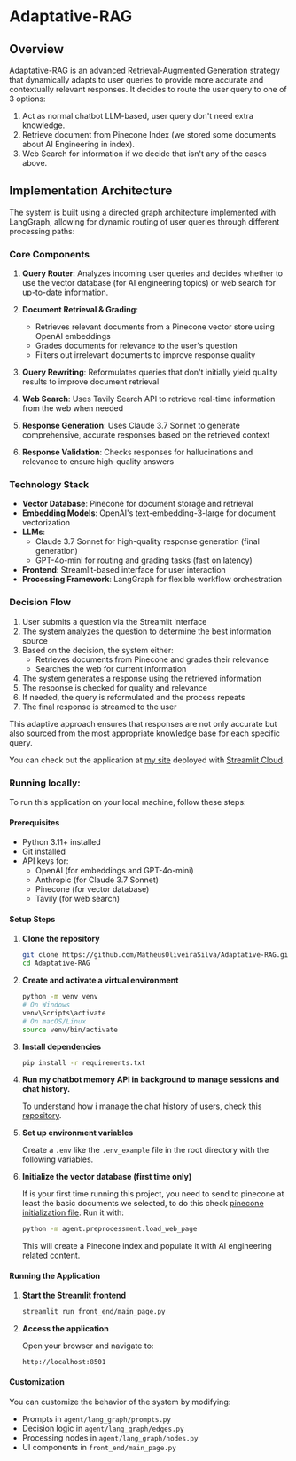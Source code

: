 # Adaptative-RAG

## Overview

Adaptative-RAG is an advanced Retrieval-Augmented Generation strategy that dynamically adapts to user queries to provide more accurate and contextually relevant responses. It decides to route the user query to one of 3 options:

1. Act as normal chatbot LLM-based, user query don't need extra knowledge.
2. Retrieve document from Pinecone Index (we stored some documents about AI Engineering in index).
3. Web Search for information if we decide that isn't any of the cases above.

## Implementation Architecture

The system is built using a directed graph architecture implemented with LangGraph, allowing for dynamic routing of user queries through different processing paths:

### Core Components

1. **Query Router**: Analyzes incoming user queries and decides whether to use the vector database (for AI engineering topics) or web search for up-to-date information.

2. **Document Retrieval & Grading**: 
   - Retrieves relevant documents from a Pinecone vector store using OpenAI embeddings
   - Grades documents for relevance to the user's question
   - Filters out irrelevant documents to improve response quality

3. **Query Rewriting**: Reformulates queries that don't initially yield quality results to improve document retrieval

4. **Web Search**: Uses Tavily Search API to retrieve real-time information from the web when needed

5. **Response Generation**: Uses Claude 3.7 Sonnet to generate comprehensive, accurate responses based on the retrieved context

6. **Response Validation**: Checks responses for hallucinations and relevance to ensure high-quality answers

### Technology Stack

- **Vector Database**: Pinecone for document storage and retrieval
- **Embedding Models**: OpenAI's text-embedding-3-large for document vectorization
- **LLMs**: 
  - Claude 3.7 Sonnet for high-quality response generation (final generation)
  - GPT-4o-mini for routing and grading tasks (fast on latency)
- **Frontend**: Streamlit-based interface for user interaction
- **Processing Framework**: LangGraph for flexible workflow orchestration

### Decision Flow

1. User submits a question via the Streamlit interface
2. The system analyzes the question to determine the best information source
3. Based on the decision, the system either:
   - Retrieves documents from Pinecone and grades their relevance
   - Searches the web for current information
4. The system generates a response using the retrieved information
5. The response is checked for quality and relevance
6. If needed, the query is reformulated and the process repeats
7. The final response is streamed to the user

This adaptive approach ensures that responses are not only accurate but also sourced from the most appropriate knowledge base for each specific query.

You can check out the application at [my site](https://adaptative-rag-matheusolivsilv.streamlit.app/) deployed with [Streamlit Cloud](https://share.streamlit.io/).

### Running locally:

To run this application on your local machine, follow these steps:

#### Prerequisites

- Python 3.11+ installed
- Git installed
- API keys for:
  - OpenAI (for embeddings and GPT-4o-mini)
  - Anthropic (for Claude 3.7 Sonnet)
  - Pinecone (for vector database)
  - Tavily (for web search)

#### Setup Steps

1. **Clone the repository**
   ```bash
   git clone https://github.com/MatheusOliveiraSilva/Adaptative-RAG.git
   cd Adaptative-RAG
   ```

2. **Create and activate a virtual environment**
   ```bash
   python -m venv venv
   # On Windows
   venv\Scripts\activate
   # On macOS/Linux
   source venv/bin/activate
   ```

3. **Install dependencies**
   ```bash
   pip install -r requirements.txt
   ```
4. **Run my chatbot memory API in background to manage sessions and chat history.** 

    To understand how i manage the chat history of users, check this [repository](https://github.com/MatheusOliveiraSilva/ChatMemoryAPI).

4. **Set up environment variables**
   
   Create a `.env` like the `.env_example` file in the root directory with the following variables.

6. **Initialize the vector database (first time only)**
   
   If is your first time running this project, you need to send to pinecone at least the basic documents we selected, to do this check [pinecone initialization file](agent/preprocessment/load_web_page.py). Run it with:
   ```bash
   python -m agent.preprocessment.load_web_page
   ```
   
   This will create a Pinecone index and populate it with AI engineering related content.

#### Running the Application

1. **Start the Streamlit frontend**
   ```bash
   streamlit run front_end/main_page.py
   ```

2. **Access the application**
   
   Open your browser and navigate to:
   ```
   http://localhost:8501
   ```

#### Customization

You can customize the behavior of the system by modifying:
- Prompts in `agent/lang_graph/prompts.py`
- Decision logic in `agent/lang_graph/edges.py`
- Processing nodes in `agent/lang_graph/nodes.py`
- UI components in `front_end/main_page.py`

